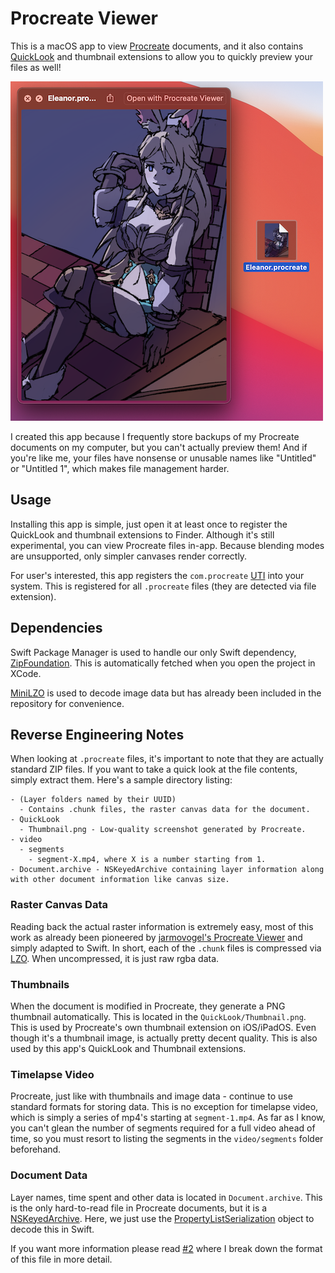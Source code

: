 # Procreate Viewer
This is a macOS app to view [Procreate](https://procreate.art) documents, and it also contains [QuickLook](https://support.apple.com/guide/mac-help/preview-files-with-quick-look-mh14119/mac) and thumbnail extensions to allow you to
quickly preview your files as well!

![screenshot](https://github.com/redstrate/procreate-viewer/blob/master/misc/screenshot.png?raw=true)

I created this app because I frequently store backups of my Procreate documents on my computer, but you can't actually preview them! And if you're like me, your files have nonsense or unusable names like "Untitled" or "Untitled 1", which makes file management harder.

## Usage
Installing this app is simple, just open it at least once to register the QuickLook and thumbnail extensions to Finder. Although it's still experimental, you can view Procreate files in-app. Because blending modes are unsupported, only simpler canvases render correctly. 

For user's interested, this app registers the `com.procreate` [UTI](https://developer.apple.com/documentation/uniformtypeidentifiers) into your system. This is registered for all `.procreate` files (they are detected via file extension).

## Dependencies
Swift Package Manager is used to handle our only Swift dependency, [ZipFoundation](https://github.com/weichsel/ZIPFoundation). This is automatically fetched when you open the project in XCode.

[MiniLZO](http://www.oberhumer.com/opensource/lzo/) is used to decode image data but has already been included in the repository for convenience.

## Reverse Engineering Notes
When looking at `.procreate` files, it's important to note that they are actually standard ZIP files. If you want to take a
quick look at the file contents, simply extract them. Here's a sample directory listing: 
```
- (Layer folders named by their UUID)
  - Contains .chunk files, the raster canvas data for the document.
- QuickLook
  - Thumbnail.png - Low-quality screenshot generated by Procreate.
- video
  - segments
    - segment-X.mp4, where X is a number starting from 1.
- Document.archive - NSKeyedArchive containing layer information along with other document information like canvas size.
```

### Raster Canvas Data
Reading back the actual raster information is extremely easy, most of this work as already been pioneered by  [jarmovogel's Procreate Viewer](https://github.com/jaromvogel/ProcreateViewer) and simply adapted to Swift. In short, each of the `.chunk` files is compressed via [LZO](https://en.wikipedia.org/wiki/Lempel–Ziv–Oberhumer). When uncompressed, it is just raw rgba data.

### Thumbnails
When the document is modified in Procreate, they generate a PNG thumbnail automatically. This is located in the `QuickLook/Thumbnail.png`. This is used by Procreate's own thumbnail extension on iOS/iPadOS. Even though it's a thumbnail image, is actually pretty decent quality. This is also used by this app's QuickLook and Thumbnail extensions.

### Timelapse Video
Procreate, just like with thumbnails and image data - continue to use standard formats for storing data. This is no exception for timelapse video, which is simply a series of mp4's starting at `segment-1.mp4`. As far as I know, you can't glean the number of segments required for a full video ahead of time, so you must resort to listing the segments in the `video/segments` folder beforehand.

### Document Data
Layer names, time spent and other data is located in `Document.archive`. This is the only hard-to-read file in Procreate documents, but it is a [NSKeyedArchive](https://developer.apple.com/documentation/foundation/nskeyedarchiver). Here, we just use the [PropertyListSerialization](https://developer.apple.com/documentation/foundation/propertylistserialization) object to decode this in Swift.

If you want more information please read [#2](https://github.com/redstrate/procreate-viewer/issues/2) where I break down the format of this file in more detail.
